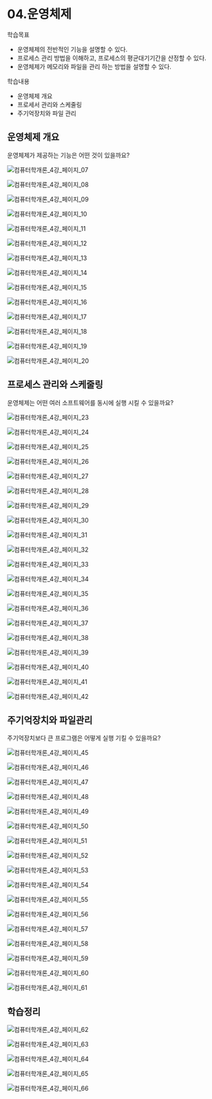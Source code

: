 

# 04.운영체제



학습목표

* 운영체제의 전반적인 기능을 설명할 수 있다.
* 프로세스 관리 방법을 이해하고, 프로세스의 평균대기기간을 산정할 수 있다.
* 운영체제가 메모리와 파일을 관리 하는 방법을 설명할 수 있다.



학습내용

* 운영체제 개요
* 프로세서 관리와 스케줄링
* 주기억장치와 파일 관리





## 운영체제 개요

운영체제가 제공하는 기능은 어떤 것이 있을까요?





![컴퓨터학개론_4강_페이지_07](./img/컴퓨터학개론_4강_페이지_07.jpg)

![컴퓨터학개론_4강_페이지_08](./img/컴퓨터학개론_4강_페이지_08.jpg)

![컴퓨터학개론_4강_페이지_09](./img/컴퓨터학개론_4강_페이지_09.jpg)

![컴퓨터학개론_4강_페이지_10](./img/컴퓨터학개론_4강_페이지_10.jpg)

![컴퓨터학개론_4강_페이지_11](./img/컴퓨터학개론_4강_페이지_11.jpg)

![컴퓨터학개론_4강_페이지_12](./img/컴퓨터학개론_4강_페이지_12.jpg)

![컴퓨터학개론_4강_페이지_13](./img/컴퓨터학개론_4강_페이지_13.jpg)

![컴퓨터학개론_4강_페이지_14](./img/컴퓨터학개론_4강_페이지_14.jpg)

![컴퓨터학개론_4강_페이지_15](./img/컴퓨터학개론_4강_페이지_15.jpg)

![컴퓨터학개론_4강_페이지_16](./img/컴퓨터학개론_4강_페이지_16.jpg)

![컴퓨터학개론_4강_페이지_17](./img/컴퓨터학개론_4강_페이지_17.jpg)

![컴퓨터학개론_4강_페이지_18](./img/컴퓨터학개론_4강_페이지_18.jpg)

![컴퓨터학개론_4강_페이지_19](./img/컴퓨터학개론_4강_페이지_19.jpg)

![컴퓨터학개론_4강_페이지_20](./img/컴퓨터학개론_4강_페이지_20.jpg)



## 프로세스 관리와 스케줄링

운영체제는 어떤 여러 소프트웨어를 동시에 실행 시킬 수 있을까요?





![컴퓨터학개론_4강_페이지_23](./img/컴퓨터학개론_4강_페이지_23.jpg)

![컴퓨터학개론_4강_페이지_24](./img/컴퓨터학개론_4강_페이지_24.jpg)

![컴퓨터학개론_4강_페이지_25](./img/컴퓨터학개론_4강_페이지_25.jpg)

![컴퓨터학개론_4강_페이지_26](./img/컴퓨터학개론_4강_페이지_26.jpg)

![컴퓨터학개론_4강_페이지_27](./img/컴퓨터학개론_4강_페이지_27.jpg)

![컴퓨터학개론_4강_페이지_28](./img/컴퓨터학개론_4강_페이지_28.jpg)

![컴퓨터학개론_4강_페이지_29](./img/컴퓨터학개론_4강_페이지_29.jpg)

![컴퓨터학개론_4강_페이지_30](./img/컴퓨터학개론_4강_페이지_30.jpg)

![컴퓨터학개론_4강_페이지_31](./img/컴퓨터학개론_4강_페이지_31.jpg)

![컴퓨터학개론_4강_페이지_32](./img/컴퓨터학개론_4강_페이지_32.jpg)

![컴퓨터학개론_4강_페이지_33](./img/컴퓨터학개론_4강_페이지_33.jpg)

![컴퓨터학개론_4강_페이지_34](./img/컴퓨터학개론_4강_페이지_34.jpg)

![컴퓨터학개론_4강_페이지_35](./img/컴퓨터학개론_4강_페이지_35.jpg)

![컴퓨터학개론_4강_페이지_36](./img/컴퓨터학개론_4강_페이지_36.jpg)

![컴퓨터학개론_4강_페이지_37](./img/컴퓨터학개론_4강_페이지_37.jpg)

![컴퓨터학개론_4강_페이지_38](./img/컴퓨터학개론_4강_페이지_38.jpg)

![컴퓨터학개론_4강_페이지_39](./img/컴퓨터학개론_4강_페이지_39.jpg)

![컴퓨터학개론_4강_페이지_40](./img/컴퓨터학개론_4강_페이지_40.jpg)

![컴퓨터학개론_4강_페이지_41](./img/컴퓨터학개론_4강_페이지_41.jpg)

![컴퓨터학개론_4강_페이지_42](./img/컴퓨터학개론_4강_페이지_42.jpg)



## 주기억장치와 파일관리

주기억장치보다 큰 프로그램은 어떻게 실행 기킬 수 있을까요?



![컴퓨터학개론_4강_페이지_45](./img/컴퓨터학개론_4강_페이지_45.jpg)

![컴퓨터학개론_4강_페이지_46](./img/컴퓨터학개론_4강_페이지_46.jpg)

![컴퓨터학개론_4강_페이지_47](./img/컴퓨터학개론_4강_페이지_47.jpg)

![컴퓨터학개론_4강_페이지_48](./img/컴퓨터학개론_4강_페이지_48.jpg)

![컴퓨터학개론_4강_페이지_49](./img/컴퓨터학개론_4강_페이지_49.jpg)

![컴퓨터학개론_4강_페이지_50](./img/컴퓨터학개론_4강_페이지_50.jpg)

![컴퓨터학개론_4강_페이지_51](./img/컴퓨터학개론_4강_페이지_51.jpg)

![컴퓨터학개론_4강_페이지_52](./img/컴퓨터학개론_4강_페이지_52.jpg)

![컴퓨터학개론_4강_페이지_53](./img/컴퓨터학개론_4강_페이지_53.jpg)

![컴퓨터학개론_4강_페이지_54](./img/컴퓨터학개론_4강_페이지_54.jpg)

![컴퓨터학개론_4강_페이지_55](./img/컴퓨터학개론_4강_페이지_55.jpg)

![컴퓨터학개론_4강_페이지_56](./img/컴퓨터학개론_4강_페이지_56.jpg)

![컴퓨터학개론_4강_페이지_57](./img/컴퓨터학개론_4강_페이지_57.jpg)

![컴퓨터학개론_4강_페이지_58](./img/컴퓨터학개론_4강_페이지_58.jpg)

![컴퓨터학개론_4강_페이지_59](./img/컴퓨터학개론_4강_페이지_59.jpg)

![컴퓨터학개론_4강_페이지_60](./img/컴퓨터학개론_4강_페이지_60.jpg)

![컴퓨터학개론_4강_페이지_61](./img/컴퓨터학개론_4강_페이지_61.jpg)

## 학습정리



![컴퓨터학개론_4강_페이지_62](./img/컴퓨터학개론_4강_페이지_62.jpg)

![컴퓨터학개론_4강_페이지_63](./img/컴퓨터학개론_4강_페이지_63.jpg)

![컴퓨터학개론_4강_페이지_64](./img/컴퓨터학개론_4강_페이지_64.jpg)

![컴퓨터학개론_4강_페이지_65](./img/컴퓨터학개론_4강_페이지_65.jpg)

![컴퓨터학개론_4강_페이지_66](./img/컴퓨터학개론_4강_페이지_66.jpg)


